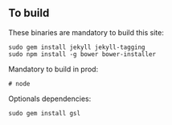 ## To build

These binaries are mandatory to build this site:

    sudo gem install jekyll jekyll-tagging
    sudo npm install -g bower bower-installer

Mandatory to build in prod:

    # node

Optionals dependencies:

    sudo gem install gsl
